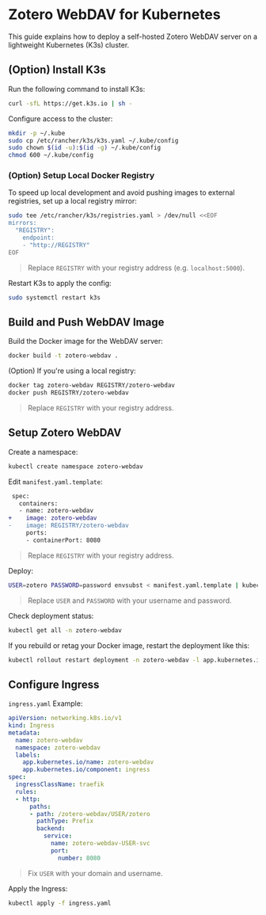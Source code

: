 # Zotero WebDAV for Kubernetes

This guide explains how to deploy a self-hosted Zotero WebDAV server on a lightweight Kubernetes (K3s) cluster.

## (Option) Install K3s

Run the following command to install K3s:

```sh
curl -sfL https://get.k3s.io | sh -
```

Configure access to the cluster:

```sh
mkdir -p ~/.kube
sudo cp /etc/rancher/k3s/k3s.yaml ~/.kube/config
sudo chown $(id -u):$(id -g) ~/.kube/config
chmod 600 ~/.kube/config
```

### (Option) Setup Local Docker Registry

To speed up local development and avoid pushing images to external registries, set up a local registry mirror:

```sh
sudo tee /etc/rancher/k3s/registries.yaml > /dev/null <<EOF
mirrors:
  "REGISTRY":
    endpoint:
    - "http://REGISTRY"
EOF
```

> Replace `REGISTRY` with your registry address (e.g. `localhost:5000`).

Restart K3s to apply the config:

```sh
sudo systemctl restart k3s
```

## Build and Push WebDAV Image

Build the Docker image for the WebDAV server:

```sh
docker build -t zotero-webdav .
```

(Option) If you're using a local registry:

```sh
docker tag zotero-webdav REGISTRY/zotero-webdav
docker push REGISTRY/zotero-webdav
```

> Replace `REGISTRY` with your registry address.

## Setup Zotero WebDAV

Create a namespace:

```sh
kubectl create namespace zotero-webdav
```

Edit `manifest.yaml.template`:

```diff
 spec:
   containers:
   - name: zotero-webdav
+    image: zotero-webdav
-    image: REGISTRY/zotero-webdav
     ports:
     - containerPort: 8080
```

> Replace `REGISTRY` with your registry address.

Deploy:

```sh
USER=zotero PASSWORD=password envsubst < manifest.yaml.template | kubectl apply -f -
```

> Replace `USER` and `PASSWORD` with your username and password.

Check deployment status:

```sh
kubectl get all -n zotero-webdav
```

If you rebuild or retag your Docker image, restart the deployment like this:

```sh
kubectl rollout restart deployment -n zotero-webdav -l app.kubernetes.io/component=webdav
```

## Configure Ingress

`ingress.yaml` Example:

```yaml
apiVersion: networking.k8s.io/v1
kind: Ingress
metadata:
  name: zotero-webdav
  namespace: zotero-webdav
  labels:
    app.kubernetes.io/name: zotero-webdav
    app.kubernetes.io/component: ingress
spec:
  ingressClassName: traefik
  rules:
  - http:
      paths:
      - path: /zotero-webdav/USER/zotero
        pathType: Prefix
        backend:
          service:
            name: zotero-webdav-USER-svc
            port:
              number: 8080
```

> Fix `USER` with your domain and username.

Apply the Ingress:

```sh
kubectl apply -f ingress.yaml
```
